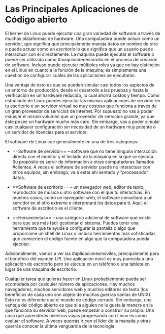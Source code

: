 # Las Principales Aplicaciones de Código abierto

El kernel de Linux puede ejecutar una gran variedad de software a través de muchas plataformas de hardware. Una computadora puede actuar como un servidor, que significa que principalmente maneja datos en nombre de otro o puede actuar como un _escritorio_ lo que significa que un usuario puede interactuar con él directamente. La máquina puede ejecutar el software o puede ser utilizada como #máquinadedesarrollo en el proceso de creación de software. Incluso puede ejecutar múltiples roles ya que no hay distinción en el Linux en cuanto a la función de la máquina; es simplemente una cuestión de configurar cuáles de las aplicaciones se ejecutarán.

Una ventaja de esto es que se pueden simular casi todos los aspectos de un entorno de producción, desde el desarrollo a las pruebas y hasta la verificación en un hardware reducido, lo cual ahorra costos y tiempo. Como estudiante de Linux puedes ejecutar las mismas aplicaciones de servidor en tu escritorio o un servidor virtual no muy costoso que funciona a través de un gran proveedor de servicios de Internet. Por supuesto no vas a poder manejar el mismo volumen que un proveedor de servicios grande, ya que éste posee un hardware mucho más caro. Sin embargo, vas a poder simular casi cualquier configuración sin necesidad de un hardware muy potente o un servidor de licencias para el servidor.

El software de Linux cae generalmente en una de tres categorías:

- ==Software de servidor== – software que no tiene ninguna interacción directa con el monitor y el teclado de la máquina en la que se ejecuta. Su propósito es servir de información a otras computadoras llamados #clientes. A veces el software de servidor puede no interactuar con otros equipos, sin embrago, va a estar ahí sentado y "procesando" datos.

- ==Software de escritorio== – un navegador web, editor de texto, reproductor de música u otro software con el que tú interactúas. En muchos casos, como un navegador web, el software consultará a un servidor en el otro extremo e interpretará los datos para ti. Aquí, el software de escritorio es el cliente.

- ==Herramientas== – una categoría adicional de software que existe para que sea más fácil gestionar el sistema. Puedes tener una herramienta que te ayude a configurar la pantalla o algo que proporcione un shell de Linux o incluso herramientas más sofisticadas que convierten el código fuente en algo que la computadora pueda ejecutar.

Adicionalmente, vamos a ver las #aplicacionesmóviles, principalmente para el beneficio del examen LPI. Una aplicación móvil es muy parecida a una aplicación de escritorio pero se ejecuta en un teléfono o una tableta en lugar de una maquina de escritorio.

Cualquier tarea que quieras hacer en Linux probablemente pueda ser acomodada por cualquier número de aplicaciones. Hay muchos navegadores, muchos servidores web y muchos editores de texto (los beneficios de cada uno son objeto de muchas guerras santas de UNIX). Esto no es diferente que el mundo de código cerrado. Sin embargo, una ventaja del código abierto es que si a alguien no le gusta la manera en la que funciona su servidor web, puede empezar a construir su propio. Una cosa que aprenderás mientras vayas progresando con Linux es cómo evaluar el software. A veces querrás ir con el líder de la manada y otras querrás conocer la última vanguardia de la tecnología.